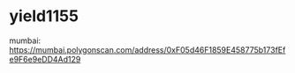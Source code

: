 # yield1155

mumbai: https://mumbai.polygonscan.com/address/0xF05d46F1859E458775b173fEfe9F6e9eDD4Ad129

